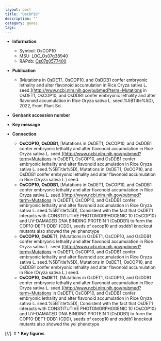 ```yaml
---
layout: post
title: "OsCOP10"
description: ""
category: genes
tags: 
---
```


* **Information**  
    + Symbol: OsCOP10  
    + MSU: [LOC_Os07g38940](http://rice.uga.edu/cgi-bin/ORF_infopage.cgi?orf=LOC_Os07g38940)  
    + RAPdb: [Os07g0577400](https://rapdb.dna.affrc.go.jp/locus/?name=Os07g0577400)  

* **Publication**  
    + [Mutations in OsDET1, OsCOP10, and OsDDB1 confer embryonic lethality and alter flavonoid accumulation in Rice Oryza sativa L. seed.](http://www.ncbi.nlm.nih.gov/pubmed?term=Mutations in OsDET1, OsCOP10, and OsDDB1 confer embryonic lethality and alter flavonoid accumulation in Rice Oryza sativa L. seed.%5BTitle%5D), 2022, Front Plant Sci.

* **Genbank accession number**  

* **Key message**  

* **Connection**  
    + __OsCOP10__, __OsDDB1__, [Mutations in OsDET1, OsCOP10, and OsDDB1 confer embryonic lethality and alter flavonoid accumulation in Rice Oryza sativa L. seed.](http://www.ncbi.nlm.nih.gov/pubmed?term=Mutations in OsDET1, OsCOP10, and OsDDB1 confer embryonic lethality and alter flavonoid accumulation in Rice Oryza sativa L. seed.%5BTitle%5D), Mutations in OsDET1, OsCOP10, and OsDDB1 confer embryonic lethality and alter flavonoid accumulation in Rice (Oryza sativa L.) seed.
    + __OsCOP10__, __OsDDB1__, [Mutations in OsDET1, OsCOP10, and OsDDB1 confer embryonic lethality and alter flavonoid accumulation in Rice Oryza sativa L. seed.](http://www.ncbi.nlm.nih.gov/pubmed?term=Mutations in OsDET1, OsCOP10, and OsDDB1 confer embryonic lethality and alter flavonoid accumulation in Rice Oryza sativa L. seed.%5BTitle%5D),  Consistent with the fact that OsDET1 interacts with CONSTITUTIVE PHOTOMORPHOGENIC 10 (OsCOP10) and UV-DAMAGED DNA BINDING PROTEIN 1 (OsDDB1) to form the COP10-DET1-DDB1 (CDD), seeds of oscop10 and osddb1 knockout mutants also showed the yel phenotype
    + __OsCOP10__, __OsDET1__, [Mutations in OsDET1, OsCOP10, and OsDDB1 confer embryonic lethality and alter flavonoid accumulation in Rice Oryza sativa L. seed.](http://www.ncbi.nlm.nih.gov/pubmed?term=Mutations in OsDET1, OsCOP10, and OsDDB1 confer embryonic lethality and alter flavonoid accumulation in Rice Oryza sativa L. seed.%5BTitle%5D), Mutations in OsDET1, OsCOP10, and OsDDB1 confer embryonic lethality and alter flavonoid accumulation in Rice (Oryza sativa L.) seed.
    + __OsCOP10__, __OsDET1__, [Mutations in OsDET1, OsCOP10, and OsDDB1 confer embryonic lethality and alter flavonoid accumulation in Rice Oryza sativa L. seed.](http://www.ncbi.nlm.nih.gov/pubmed?term=Mutations in OsDET1, OsCOP10, and OsDDB1 confer embryonic lethality and alter flavonoid accumulation in Rice Oryza sativa L. seed.%5BTitle%5D),  Consistent with the fact that OsDET1 interacts with CONSTITUTIVE PHOTOMORPHOGENIC 10 (OsCOP10) and UV-DAMAGED DNA BINDING PROTEIN 1 (OsDDB1) to form the COP10-DET1-DDB1 (CDD), seeds of oscop10 and osddb1 knockout mutants also showed the yel phenotype

[//]: # * **Key figures**  


